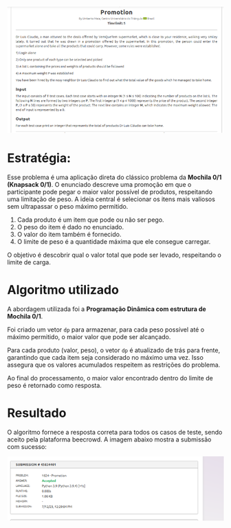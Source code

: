 ![1624 Questão](../../assets/1624-promotion/1624_promotion_question.png)

# Estratégia:

Esse problema é uma aplicação direta do clássico problema da **Mochila 0/1 (Knapsack 0/1)**. O enunciado descreve uma promoção em que o participante pode pegar o maior valor possível de produtos, respeitando uma limitação de peso. A ideia central é selecionar os itens mais valiosos sem ultrapassar o peso máximo permitido.

1. Cada produto é um item que pode ou não ser pego.  
2. O peso do item é dado no enunciado.  
3. O valor do item também é fornecido.  
4. O limite de peso é a quantidade máxima que ele consegue carregar.

O objetivo é descobrir qual o valor total que pode ser levado, respeitando o limite de carga.

# Algoritmo utilizado

A abordagem utilizada foi a **Programação Dinâmica com estrutura de Mochila 0/1**.

Foi criado um vetor `dp` para armazenar, para cada peso possível até o máximo permitido, o maior valor que pode ser alcançado.

Para cada produto (valor, peso), o vetor `dp` é atualizado de trás para frente, garantindo que cada item seja considerado no máximo uma vez. Isso assegura que os valores acumulados respeitem as restrições do problema.

Ao final do processamento, o maior valor encontrado dentro do limite de peso é retornado como resposta.

# Resultado

O algoritmo fornece a resposta correta para todos os casos de teste, sendo aceito pela plataforma beecrowd. A imagem abaixo mostra a submissão com sucesso:

![1624 Accepted](../../assets/1624-promotion/1624_promotion_accepted.png)